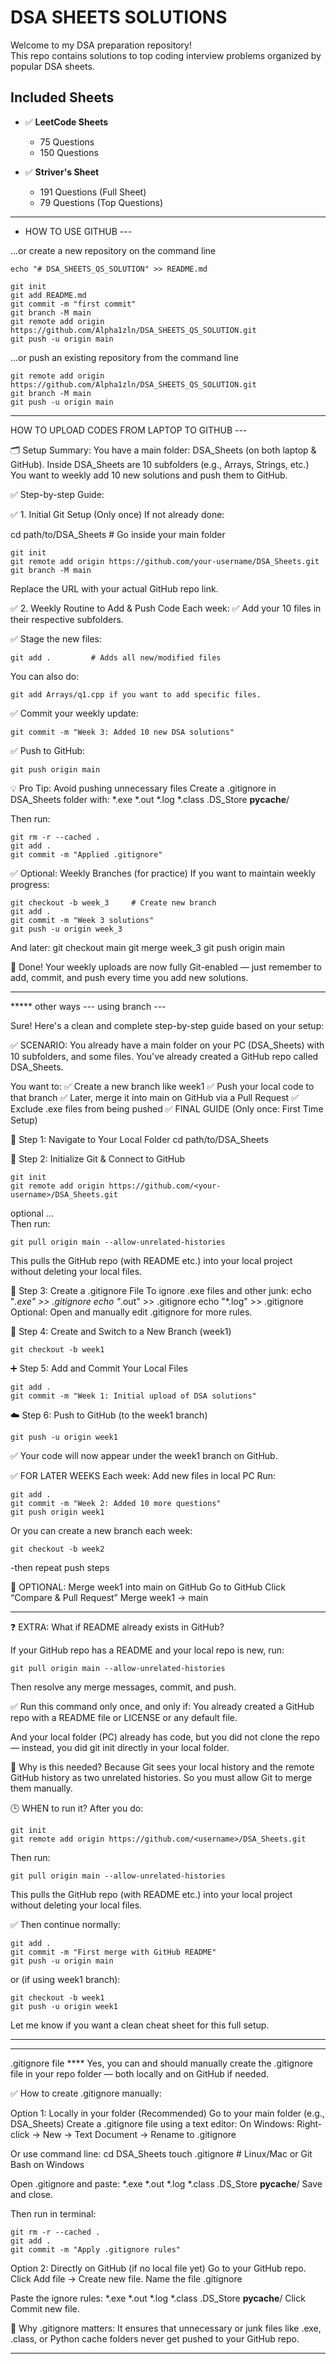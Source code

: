 # DSA SHEETS SOLUTIONS

Welcome to my DSA preparation repository!  
This repo contains solutions to top coding interview problems organized by popular DSA sheets.

##  Included Sheets

- ✅ **LeetCode Sheets**  
  - 75 Questions  
  - 150 Questions  

- ✅ **Striver's Sheet**  
  - 191 Questions (Full Sheet)  
  - 79 Questions (Top Questions)




*******************************************************************************************************
* HOW TO USE GITHUB ---

…or create a new repository on the command line
```
echo "# DSA_SHEETS_QS_SOLUTION" >> README.md

git init
git add README.md
git commit -m "first commit"
git branch -M main
git remote add origin https://github.com/Alpha1zln/DSA_SHEETS_QS_SOLUTION.git
git push -u origin main
```

…or push an existing repository from the command line
```
git remote add origin https://github.com/Alpha1zln/DSA_SHEETS_QS_SOLUTION.git
git branch -M main
git push -u origin main
```

*******************************************************************************************************
HOW TO UPLOAD CODES FROM LAPTOP TO GITHUB ---

🗂️ Setup Summary:
You have a main folder: DSA_Sheets (on both laptop & GitHub).
Inside DSA_Sheets are 10 subfolders (e.g., Arrays, Strings, etc.)
You want to weekly add 10 new solutions and push them to GitHub.

✅ Step-by-step Guide:

✅ 1. Initial Git Setup (Only once)
If not already done:

cd path/to/DSA_Sheets   # Go inside your main folder
```
git init
git remote add origin https://github.com/your-username/DSA_Sheets.git
git branch -M main
```
Replace the URL with your actual GitHub repo link.

✅ 2. Weekly Routine to Add & Push Code
Each week:
✅ Add your 10 files in their respective subfolders.

✅ Stage the new files:
```
git add .         # Adds all new/modified files
```
You can also do:
```
git add Arrays/q1.cpp if you want to add specific files.
```

✅ Commit your weekly update:
```
git commit -m "Week 3: Added 10 new DSA solutions"
```

✅ Push to GitHub:
```
git push origin main
```

💡 Pro Tip: Avoid pushing unnecessary files
Create a .gitignore in DSA_Sheets folder with:
*.exe
*.out
*.log
*.class
.DS_Store
__pycache__/

Then run:
```
git rm -r --cached .
git add .
git commit -m "Applied .gitignore"
```

✅ Optional: Weekly Branches (for practice)
If you want to maintain weekly progress:
```
git checkout -b week_3     # Create new branch
git add .
git commit -m "Week 3 solutions"
git push -u origin week_3
```

And later:
git checkout main
git merge week_3
git push origin main

📌 Done!
Your weekly uploads are now fully Git-enabled — just remember to add, commit, and push every time you add new solutions.


*******************************************************************************************************
***** other ways --- using branch ---

Sure! Here's a clean and complete step-by-step guide based on your setup:

✅ SCENARIO:
You already have a main folder on your PC (DSA_Sheets) with 10 subfolders, and some files.
You've already created a GitHub repo called DSA_Sheets.

You want to:
✅ Create a new branch like week1
✅ Push your local code to that branch
✅ Later, merge it into main on GitHub via a Pull Request
✅ Exclude .exe files from being pushed
✅ FINAL GUIDE (Only once: First Time Setup)

📁 Step 1: Navigate to Your Local Folder
cd path/to/DSA_Sheets

🔧 Step 2: Initialize Git & Connect to GitHub
```
git init
git remote add origin https://github.com/<your-username>/DSA_Sheets.git
```

optional ...                              
Then run:
```
git pull origin main --allow-unrelated-histories
```
This pulls the GitHub repo (with README etc.) into your local project without deleting your local files.


                             
📝 Step 3: Create a .gitignore File
To ignore .exe files and other junk:
echo "*.exe" >> .gitignore
echo "*.out" >> .gitignore
echo "*.log" >> .gitignore
Optional: Open and manually edit .gitignore for more rules.


                             
🌱 Step 4: Create and Switch to a New Branch (week1)
```
git checkout -b week1
```

➕ Step 5: Add and Commit Your Local Files
```
git add .
git commit -m "Week 1: Initial upload of DSA solutions"
```

☁️ Step 6: Push to GitHub (to the week1 branch)
```
git push -u origin week1
```

✅ Your code will now appear under the week1 branch on GitHub.
                             
✅ FOR LATER WEEKS
Each week:
Add new files in local PC
Run:
```
git add .
git commit -m "Week 2: Added 10 more questions"
git push origin week1
```

Or you can create a new branch each week:
```
git checkout -b week2
```
-then repeat push steps
                             
🔁 OPTIONAL: Merge week1 into main on GitHub
Go to GitHub
Click “Compare & Pull Request”
Merge week1 → main

***********************************************************************************************
❓ EXTRA: What if README already exists in GitHub?

If your GitHub repo has a README and your local repo is new, run:
```
git pull origin main --allow-unrelated-histories
```

Then resolve any merge messages, commit, and push.

✅ Run this command only once, and only if:
You already created a GitHub repo with a README file or LICENSE or any default file.

And your local folder (PC) already has code, but you did not clone the repo — instead, you did git init directly in your local folder.

🧠 Why is this needed?
Because Git sees your local history and the remote GitHub history as two unrelated histories. So you must allow Git to merge them manually.

🕒 WHEN to run it?
After you do:
```
git init
git remote add origin https://github.com/<username>/DSA_Sheets.git
```

Then run:
```
git pull origin main --allow-unrelated-histories
```
This pulls the GitHub repo (with README etc.) into your local project without deleting your local files.

✅ Then continue normally:
```
git add .
git commit -m "First merge with GitHub README"
git push -u origin main
```

or (if using week1 branch):
```
git checkout -b week1
git push -u origin week1
```

Let me know if you want a clean cheat sheet for this full setup.

***********************************************************************************************
***********************
.gitignore file ****
Yes, you can and should manually create the .gitignore file in your repo folder — both locally and on GitHub if needed.

✅ How to create .gitignore manually:

Option 1: Locally in your folder (Recommended)
Go to your main folder (e.g., DSA_Sheets)
Create a .gitignore file using a text editor:
On Windows: Right-click → New → Text Document → Rename to .gitignore

Or use command line:
cd DSA_Sheets
touch .gitignore      # Linux/Mac or Git Bash on Windows

Open .gitignore and paste:
*.exe
*.out
*.log
*.class
.DS_Store
__pycache__/
Save and close.

Then run in terminal:
```
git rm -r --cached .
git add .
git commit -m "Apply .gitignore rules"
```

Option 2: Directly on GitHub (if no local file yet)
Go to your GitHub repo.
Click Add file → Create new file.
Name the file .gitignore

Paste the ignore rules:
*.exe
*.out
*.log
*.class
.DS_Store
__pycache__/
Click Commit new file.

🎯 Why .gitignore matters:
It ensures that unnecessary or junk files like .exe, .class, or Python cache folders never get pushed to your GitHub repo.

***********************************************************************************************
